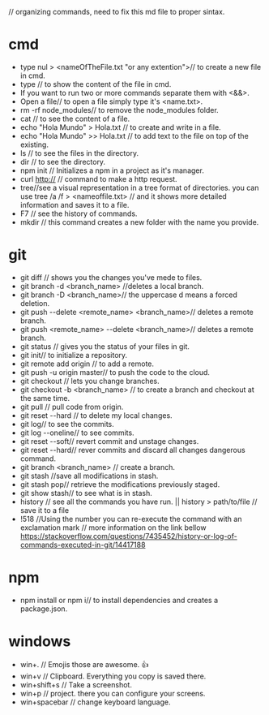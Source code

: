 // organizing commands, need to fix this md file to proper sintax.
# cmd

  * type nul > <nameOfTheFile.txt "or any extention">// to create a new file in cmd.
  * type <name of the file>// to show the content of the file in cmd.
  * If you want to run two or more commands separate them with <&&>.
  * Open a file// to open a file simply type it's <name.txt>.
  * rm -rf node_modules// to remove the node_modules folder.
  * cat // to see the content of a file.
  * echo "Hola Mundo" > Hola.txt // to create and write in a file.
  * echo "Hola Mundo" >> Hola.txt // to add text to the file on top of the existing.
  * ls // to see the files in the directory.
  * dir // to see the directory.
  * npm init // Initializes a npm in a project as it's manager.
  * curl <http://> // command to make a http request.
  * tree//see a visual representation in a tree format of directories. you can use tree /a /f > <nameoffile.txt> // and it shows more detailed information and saves it to a file.
  * F7 // see the history of commands.
  * mkdir <name of the folder> // this command creates a new folder with the name you provide.


# git

  * git diff // shows you the changes you've mede to files.
  * git branch -d <branch_name> //deletes a local branch.
  * git branch -D <branch_name>// the uppercase d means a forced deletion.
  * git push --delete <remote_name> <branch_name>// deletes a remote branch.
  * git push <remote_name> --delete <branch_name>// deletes a remote branch.
  * git status // gives you the status of your files in git.
  * git init// to initialize a repository.
  * git remote add origin <url of the repository> // to add a remote.
  * git push -u origin master// to push the code to the cloud.
  * git checkout <name of a branch> // lets you change branches.
  * git checkout -b <branch_name> // to create a branch and checkout at the same time.
  * git pull // pull code from origin.
  * git reset --hard // to delete my local changes.
  * git log// to see the commits.
  * git log --oneline// to see commits.
  * git reset <hash> --soft// revert commit and unstage changes.
  * git reset <hash> --hard// rever commits and discard all changes dangerous command.
  * git branch <branch_name> // create a branch.
  * git stash //save all modifications in stash.
  * git stash pop// retrieve the modifications previously staged.
  * git show stash// to see what is in stash.
  * history // see all the commands you have run. || history > path/to/file // save it to a file
  * !518 //Using the number you can re-execute the command with an exclamation mark // more information on the link bellow 
  https://stackoverflow.com/questions/7435452/history-or-log-of-commands-executed-in-git/14417188
  



# npm

  * npm install or npm i// to install dependencies and creates a package.json.

# windows

  * win+. // Emojis those are awesome. 👍
  * win+v // Clipboard. Everything you copy is saved there.
  * win+shift+s // Take a screenshot.
  * win+p // project. there you can configure your screens.
  * win+spacebar // change keyboard language.

